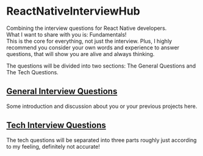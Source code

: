 # ReactNativeInterviewHub
Combining the interview questions for React Native developers.<br>
What I want to share with you is: Fundamentals!<br>
This is the core for everything, not just the interview. Plus, I highly recommend you consider your own words and experience to answer questions, that will show you are alive and always thinking.

The questions will be divided into two sections: The General Questions and The Tech Questions.

## [General Interview Questions](GeneralQuestions/GENERALQUESTIONS.md)
Some introduction and discussion about you or your previous projects here.

## [Tech Interview Questions](TechQuestions/TECHQUESTIONS.md)
The tech questions will be separated into three parts roughly just according to my feeling, definitely not accurate!
